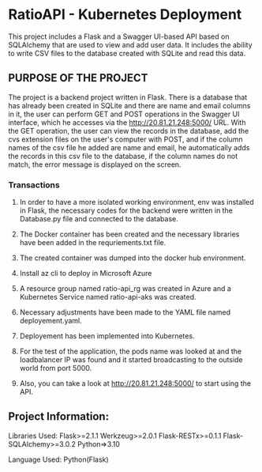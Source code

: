 # RatioAPI - Kubernetes Deployment
 
This project includes a Flask and a Swagger UI-based API based on SQLAlchemy that are used to view and add user data. It includes the ability to write CSV files to the database created with SQLite and read this data.
 
## PURPOSE OF THE PROJECT
The project is a backend project written in Flask. There is a database that has already been created in SQLite and there are name and email columns in it, the user can perform GET and POST operations in the Swagger UI interface, which he accesses via the http://20.81.21.248:5000/ URL. With the GET operation, the user can view the records in the database, add the cvs extension files on the user's computer with POST, and if the column names of the csv file he added are name and email, he automatically adds the records in this csv file to the database, if the column names do not match, the error message is displayed on the screen.

### Transactions
 
1. In order to have a more isolated working environment, env was installed in Flask, the necessary codes for the backend were written in the Database.py file and connected to the database.
 
2. The Docker container has been created and the necessary libraries have been added in the requriements.txt file.
 
3. The created container was dumped into the docker hub environment.
 
4. Install az cli to deploy in Microsoft Azure
 
5. A resource group named ratio-api_rg was created in Azure and a Kubernetes Service named ratio-api-aks was created.
 
6. Necessary adjustments have been made to the YAML file named deployement.yaml.
 
7. Deployement has been implemented into Kubernetes.
 
8. For the test of the application, the pods name was looked at and the loadbalancer IP was found and it started broadcasting to the outside world from port 5000.
 
9. Also, you can take a look at http://20.81.21.248:5000/ to start using the API.
 
## Project Information: 
 
Libraries Used: 
   Flask>=2.1.1
   Werkzeug>=2.0.1
   Flask-RESTx>=0.1.1
   Flask-SQLAlchemy>=3.0.2
   Python=>3.10
 
Language Used: Python(Flask)
 
